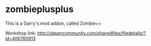 # zombieplusplus
This is a Garry's mod addon, called Zombie++

Workshop link:
http://steamcommunity.com/sharedfiles/filedetails/?id=406760913
